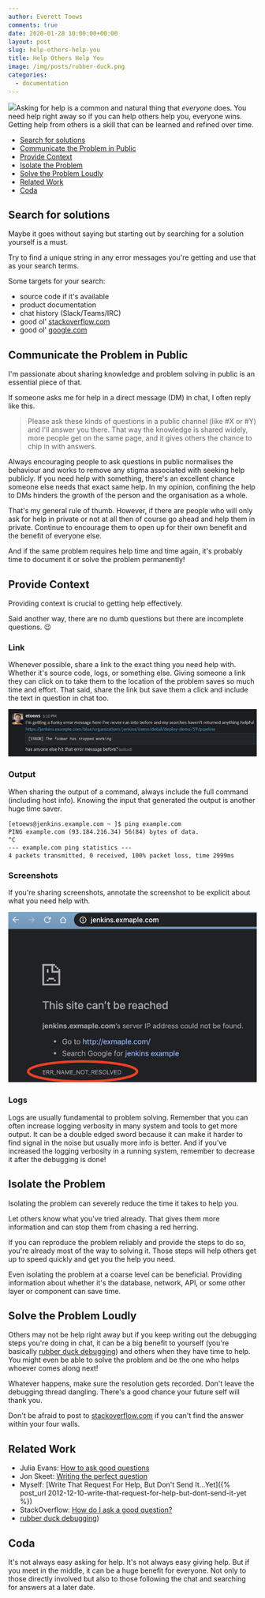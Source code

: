 ```yaml
---
author: Everett Toews
comments: true
date: 2020-01-28 10:00:00+00:00
layout: post
slug: help-others-help-you
title: Help Others Help You
image: /img/posts/rubber-duck.png
categories:
  - documentation
---
```

<img class="img-right" src="{{ page.image }}"/>Asking for help is a common and natural thing that _everyone_ does. You need help right away so if you can help others help you, everyone wins. Getting help from others is a skill that can be learned and refined over time.

<!--more-->

* [Search for solutions](#search-for-solutions)
* [Communicate the Problem in Public](#communicate-the-problem-in-public)
* [Provide Context](#provide-context)
* [Isolate the Problem](#isolate-the-problem)
* [Solve the Problem Loudly](#solve-the-problem-loudly)
* [Related Work](#related-work)
* [Coda](#coda)

## Search for solutions

Maybe it goes without saying but starting out by searching for a solution yourself is a must.

Try to find a unique string in any error messages you're getting and use that as your search terms.

Some targets for your search:

* source code if it's available
* product documentation
* chat history (Slack/Teams/IRC)
* good ol' [stackoverflow.com](https://stackoverflow.com/)
* good ol' [google.com](https://www.google.com/)

## Communicate the Problem in Public

I'm passionate about sharing knowledge and problem solving in public is an essential piece of that.

If someone asks me for help in a direct message (DM) in chat, I often reply like this.

> Please ask these kinds of questions in a public channel (like #X or #Y) and I'll answer you there. That way the knowledge is shared widely, more people get on the same page, and it gives others the chance to chip in with answers.

Always encouraging people to ask questions in public normalises the behaviour and works to remove any stigma associated with seeking help publicly. If you need help with something, there's an excellent chance someone else needs that exact same help. In my opinion, confining the help to DMs hinders the growth of the person and the organisation as a whole.

That's my general rule of thumb. However, if there are people who will only ask for help in private or not at all then of course go ahead and help them in private. Continue to encourage them to open up for their own benefit and the benefit of everyone else.

And if the same problem requires help time and time again, it's probably time to document it or solve the problem permanently!

## Provide Context

Providing context is crucial to getting help effectively.

Said another way, there are no dumb questions but there are incomplete questions. 😉 

### Link

Whenever possible, share a link to the exact thing you need help with. Whether it's source code, logs, or something else. Giving someone a link they can click on to take them to the location of the problem saves so much time and effort. That said, share the link but save them a click and include the text in question in chat too.

<img src="/img/posts/help-others-help-you-1.png"/>

### Output

When sharing the output of a command, always include the full command (including host info). Knowing the input that generated the output is another huge time saver.

```
[etoews@jenkins.example.com ~ ]$ ping example.com
PING example.com (93.184.216.34) 56(84) bytes of data.
^C
--- example.com ping statistics ---
4 packets transmitted, 0 received, 100% packet loss, time 2999ms
```

### Screenshots

If you're sharing screenshots, annotate the screenshot to be explicit about what you need help with.

<img src="/img/posts/help-others-help-you-2.png"/>

### Logs

Logs are usually fundamental to problem solving. Remember that you can often increase logging verbosity in many system and tools to get more output. It can be a double edged sword because it can make it harder to find signal in the noise but usually more info is better. And if you've increased the logging verbosity in a running system, remember to decrease it after the debugging is done!

## Isolate the Problem

Isolating the problem can severely reduce the time it takes to help you.

Let others know what you've tried already. That gives them more information and can stop them from chasing a red herring.

If you can reproduce the problem reliably and provide the steps to do so, you're already most of the way to solving it. Those steps will help others get up to speed quickly and get you the help you need.

Even isolating the problem at a coarse level can be beneficial. Providing information about whether it's the database, network, API, or some other layer or component can save time.

## Solve the Problem Loudly

Others may not be help right away but if you keep writing out the debugging steps you're doing in chat, it can be a big benefit to yourself (you're basically [rubber duck debugging](https://en.wikipedia.org/wiki/Rubber_duck_debugging)) and others when they have time to help. You might even be able to solve the problem and be the one who helps whoever comes along next!

Whatever happens, make sure the resolution gets recorded. Don't leave the debugging thread dangling. There's a good chance your future self will thank you.

Don't be afraid to post to [stackoverflow.com](https://stackoverflow.com/) if you can't find the answer within your four walls.

## Related Work

* Julia Evans: [How to ask good questions](https://jvns.ca/blog/good-questions/)
* Jon Skeet: [Writing the perfect question](https://codeblog.jonskeet.uk/2010/08/29/writing-the-perfect-question/)
* Myself: [Write That Request For Help, But Don't Send It...Yet]({% post_url 2012-12-10-write-that-request-for-help-but-dont-send-it-yet %})
* StackOverflow: [How do I ask a good question?](https://stackoverflow.com/help/how-to-ask)
* [rubber duck debugging](https://en.wikipedia.org/wiki/Rubber_duck_debugging))

## Coda

It's not always easy asking for help. It's not always easy giving help. But if you meet in the middle, it can be a huge benefit for everyone. Not only to those directly involved but also to those following the chat and searching for answers at a later date.
